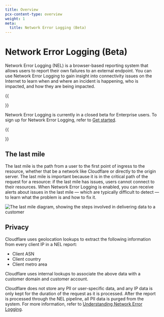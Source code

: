 ```yaml
---
title: Overview
pcx-content-type: overview
weight: 1
meta:
  title: Network Error Logging (Beta)
---
```


# Network Error Logging (Beta)

Network Error Logging (NEL) is a browser-based reporting system that allows users to report their own failures to an external endpoint. You can use Network Error Logging to gain insight into connectivity issues on the Internet to learn when and where an incident is happening, who is impacted, and how they are being impacted.

{{<Aside type="note" header="Note">}}

Network Error Logging is currently in a closed beta for Enterprise users. To sign up for Network Error Logging, refer to [Get started](/network-error-logging/get-started/).

{{</Aside>}}

## The last mile

The last mile is the path from a user to the first point of ingress to the resource, whether that be a network like Cloudflare or directly to the origin server. The last mile is important because it is in the critical path of the request for a resource: if the last mile has issues, users cannot connect to their resources. When Network Error Logging is enabled, you can receive alerts about issues in the last mile — which are typically difficult to detect — to learn what the problem is and how to fix it.

![The last mile diagram, showing the steps involved in delivering data to a customer](https://developers.cloudflare.com/network-error-logging/static/last-mile.png)

## Privacy

Cloudflare uses geolocation lookups to extract the following information from every client IP in a NEL report:

*   Client ASN
*   Client country
*   Client metro area

Cloudflare uses internal lookups to associate the above data with a customer domain and customer account.

Cloudflare does not store any PII or user-specific data, and any IP data is only kept for the duration of the request as it is processed. After the report is processed through the NEL pipeline, all PII data is purged from the system. For more information, refer to [Understanding Network Error Logging](https://support.cloudflare.com/hc/en-us/articles/360050691831-Understanding-Network-Error-Logging).

